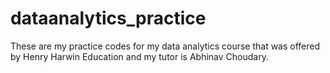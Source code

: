 # dataanalytics_practice
These are my practice codes for my data analytics course that was offered by Henry Harwin Education and my tutor is Abhinav Choudary.
